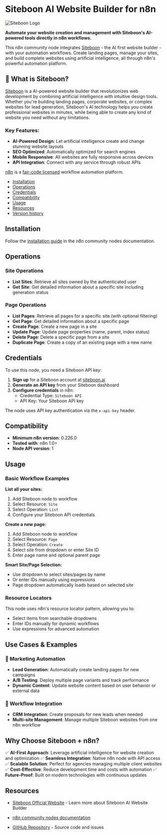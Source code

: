 # Siteboon AI Website Builder for n8n

![Siteboon Logo](https://static.siteboon.ai/images/logo-logotype-color.svg)

**Automate your website creation and management with Siteboon's AI-powered tools directly in n8n workflows.**

This n8n community node integrates [Siteboon](https://siteboon.ai) - the AI first website builder - with your automation workflows. Create landing pages, manage your sites, and build complete websites using artificial intelligence, all through n8n's powerful automation platform.

## 🚀 What is Siteboon?

[Siteboon](https://siteboon.ai) is a AI-powered website builder that revolutionizes web development by combining artificial intelligence with intuitive design tools. Whether you're building landing pages, corporate websites, or complex websites for lead generation, Siteboon's AI technology helps you create professional websites in minutes, while being able to create any kind of website you need without any limitations.

### Key Features:
- **AI-Powered Design**: Let artificial intelligence create and change stunning website layouts
- **SEO Optimized**: Automatically optimized for search engines
- **Mobile Responsive**: All websites are fully responsive across devices
- **API Integration**: Connect with any service through robust APIs

[n8n](https://n8n.io/) is a [fair-code licensed](https://docs.n8n.io/reference/license/) workflow automation platform.

- [Installation](#installation)
- [Operations](#operations)
- [Credentials](#credentials)
- [Compatibility](#compatibility)
- [Usage](#usage)
- [Resources](#resources)
- [Version history](#version-history)

## Installation

Follow the [installation guide](https://docs.n8n.io/integrations/community-nodes/installation/) in the n8n community nodes documentation.

## Operations

### Site Operations
- **List Sites**: Retrieve all sites owned by the authenticated user
- **Get Site**: Get detailed information about a specific site including generation status

### Page Operations
- **List Pages**: Retrieve all pages for a specific site (with optional filtering)
- **Get Page**: Get detailed information about a specific page
- **Create Page**: Create a new page in a site
- **Update Page**: Update page properties (name, parent, index status)
- **Delete Page**: Delete a specific page from a site
- **Duplicate Page**: Create a copy of an existing page with a new name

## Credentials

To use this node, you need a Siteboon API key:

1. **Sign up** for a Siteboon account at [siteboon.ai](https://siteboon.ai)
2. **Generate an API key** from your Siteboon dashboard
3. **Configure credentials** in n8n:
   - Credential Type: `Siteboon API`
   - API Key: Your Siteboon API key

The node uses API key authentication via the `x-api-key` header.

## Compatibility

- **Minimum n8n version**: 0.226.0
- **Tested with**: n8n 1.0+
- **Node API version**: 1

## Usage

### Basic Workflow Examples

**List all your sites:**
1. Add Siteboon node to workflow
2. Select Resource: `Site`
3. Select Operation: `List`
4. Configure your Siteboon API credentials

**Create a new page:**
1. Add Siteboon node to workflow
2. Select Resource: `Page`
3. Select Operation: `Create`
4. Select site from dropdown or enter Site ID
5. Enter page name and optional parent page

**Smart Site/Page Selection:**
- Use dropdown to select sites/pages by name
- Or enter IDs manually using expressions
- Page dropdown automatically loads based on selected site

### Resource Locators
This node uses n8n's resource locator pattern, allowing you to:
- Select items from searchable dropdowns
- Enter IDs manually for dynamic workflows
- Use expressions for advanced automation

## Use Cases & Examples

### 🎯 Marketing Automation
- **Lead Generation**: Automatically create landing pages for new campaigns
- **A/B Testing**: Deploy multiple page variants and track performance
- **Dynamic Content**: Update website content based on user behavior or external data

### 🔄 Workflow Integration
- **CRM Integration**: Create proposals for new leads when needed
- **Multi-site Management**: Manage multiple Siteboon websites from one n8n workflow

## Why Choose Siteboon + n8n?

✅ **AI-First Approach**: Leverage artificial intelligence for website creation and optimization
✅ **Seamless Integration**: Native n8n node with  API access
✅ **Scalable Solution**: Perfect for agencies managing multiple client websites
✅ **Cost-Effective**: Reduce development time and costs with automation
✅ **Future-Proof**: Built on modern technologies with continuous updates

## Resources

* [Siteboon Official Website](https://siteboon.ai) - Learn more about Siteboon AI Website Builder

* [n8n community nodes documentation](https://docs.n8n.io/integrations/#community-nodes)
* [GitHub Repository](https://github.com/siteboon/n8n-nodes-siteboon) - Source code and issues

